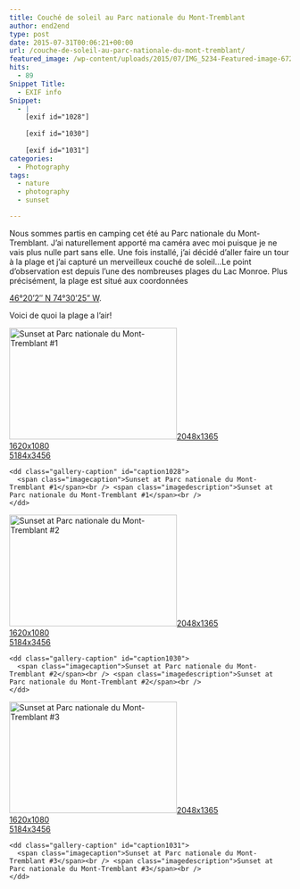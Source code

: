 ```yaml
---
title: Couché de soleil au Parc nationale du Mont-Tremblant
author: end2end
type: post
date: 2015-07-31T00:06:21+00:00
url: /couche-de-soleil-au-parc-nationale-du-mont-tremblant/
featured_image: /wp-content/uploads/2015/07/IMG_5234-Featured-image-672x378.jpg
hits:
  - 89
Snippet Title:
  - EXIF info
Snippet:
  - |
    [exif id="1028"]
    
    [exif id="1030"]
    
    [exif id="1031"]
categories:
  - Photography
tags:
  - nature
  - photography
  - sunset

---
```

Nous sommes partis en camping cet été au Parc nationale du Mont-Tremblant. J&#8217;ai naturellement apporté ma caméra avec moi puisque je ne vais plus nulle part sans elle. Une fois installé, j&#8217;ai décidé d&#8217;aller faire un tour à la plage et j&#8217;ai capturé un merveilleux couché de soleil&#8230;<!--more-->Le point d&#8217;observation est depuis l&#8217;une des nombreuses plages du Lac Monroe. Plus précisément, la plage est situé aux coordonnées 

[46°20&#8217;2&#8243; N 74°30&#8217;25&#8221; W][1].

Voici de quoi la plage a l&#8217;air!

<div id='gallery-11' class='gallery galleryid-1025 gallery-columns-3 gallery-size-medium gallery1'>
  <dl class="gallery-item">
    <dt class="gallery-icon">
      <a href="http://www.end2endzone.com/wp-content/uploads/2015/07/IMG_5235_e2ez-1620x1080.jpg" title="Sunset at Parc nationale du Mont-Tremblant #1" rel="gallery1"><img src="http://www.end2endzone.com/wp-content/uploads/2015/07/IMG_5235_e2ez-300x200.jpg" width="300" height="200" alt="Sunset at Parc nationale du Mont-Tremblant #1" /></a><span><a class="void" href="http://www.end2endzone.com/wp-content/uploads/2015/07/IMG_5235_e2ez.jpg" rel="nolightbox" target="_blank">2048x1365</a><br /><a class="void" href="http://www.end2endzone.com/wp-content/uploads/2015/07/IMG_5235_e2ez-1620x1080.jpg" rel="nolightbox" target="_blank">1620x1080</a><br /><a class="void" href="http://www.end2endzone.com/wp-content/uploads/2015/07/IMG_5235_e2ez.jpg" rel="nolightbox" target="_blank">5184x3456</a></span>
    </dt>
    
    <dd class="gallery-caption" id="caption1028">
      <span class="imagecaption">Sunset at Parc nationale du Mont-Tremblant #1</span><br /> <span class="imagedescription">Sunset at Parc nationale du Mont-Tremblant #1</span><br />
    </dd>
  </dl>
  
  <dl class="gallery-item">
    <dt class="gallery-icon">
      <a href="http://www.end2endzone.com/wp-content/uploads/2015/07/IMG_5239_e2ez-1620x1080.jpg" title="Sunset at Parc nationale du Mont-Tremblant #2" rel="gallery1"><img src="http://www.end2endzone.com/wp-content/uploads/2015/07/IMG_5239_e2ez-300x200.jpg" width="300" height="200" alt="Sunset at Parc nationale du Mont-Tremblant #2" /></a><span><a class="void" href="http://www.end2endzone.com/wp-content/uploads/2015/07/IMG_5239_e2ez.jpg" rel="nolightbox" target="_blank">2048x1365</a><br /><a class="void" href="http://www.end2endzone.com/wp-content/uploads/2015/07/IMG_5239_e2ez-1620x1080.jpg" rel="nolightbox" target="_blank">1620x1080</a><br /><a class="void" href="http://www.end2endzone.com/wp-content/uploads/2015/07/IMG_5239_e2ez.jpg" rel="nolightbox" target="_blank">5184x3456</a></span>
    </dt>
    
    <dd class="gallery-caption" id="caption1030">
      <span class="imagecaption">Sunset at Parc nationale du Mont-Tremblant #2</span><br /> <span class="imagedescription">Sunset at Parc nationale du Mont-Tremblant #2</span><br />
    </dd>
  </dl>
  
  <dl class="gallery-item">
    <dt class="gallery-icon">
      <a href="http://www.end2endzone.com/wp-content/uploads/2015/07/IMG_5281_e2ez-1620x1080.jpg" title="Sunset at Parc nationale du Mont-Tremblant #3" rel="gallery1"><img src="http://www.end2endzone.com/wp-content/uploads/2015/07/IMG_5281_e2ez-300x200.jpg" width="300" height="200" alt="Sunset at Parc nationale du Mont-Tremblant #3" /></a><span><a class="void" href="http://www.end2endzone.com/wp-content/uploads/2015/07/IMG_5281_e2ez.jpg" rel="nolightbox" target="_blank">2048x1365</a><br /><a class="void" href="http://www.end2endzone.com/wp-content/uploads/2015/07/IMG_5281_e2ez-1620x1080.jpg" rel="nolightbox" target="_blank">1620x1080</a><br /><a class="void" href="http://www.end2endzone.com/wp-content/uploads/2015/07/IMG_5281_e2ez.jpg" rel="nolightbox" target="_blank">5184x3456</a></span>
    </dt>
    
    <dd class="gallery-caption" id="caption1031">
      <span class="imagecaption">Sunset at Parc nationale du Mont-Tremblant #3</span><br /> <span class="imagedescription">Sunset at Parc nationale du Mont-Tremblant #3</span><br />
    </dd>
  </dl>
  
  <br style="clear: both" />
</div>

 [1]: https://www.google.ca/maps/place/46°20'01.5"N+74°30'24.7"W/@46.333754,-74.506858,812m/